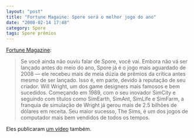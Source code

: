 ```yaml
---
layout: "post"
title: "Fortune Magaine: Spore será o melhor jogo do ano"
date: "2008-02-14 17:48"
category: Spore
tags: Spore prêmios
---
```


[Fortune Magazine](http://money.cnn.com/2008/02/12/technology/copeland_spore.fortune/index.htm?postversion=2008021411):

> Se você ainda não ouviu falar de Spore, você vai. Embora não vá ser lançado antes do meio do ano, Spore já é o jogo mais aguardado de 2008 — ele recebeu mais de meia dúzia de prêmios da crítica antes mesmo de ser lançado. Isso é, em parte, devido à reputação de seu criador. Will Wright, um dos game designers mais famosos e bem sucedidos. Começando em 1989, com o seu inovador SimCity e seguindo com títulos como SimEarth, SimAnt, SimLife e SimFarm, a franquia de simulação de Wright já gerou mais de 2.5 bilhões de dólares em receita. Seu maior sucesso, The Sims, é um dos jogos de computador mais bem vendidos de todos os tempos.

Eles publicaram [um vídeo](http://money.cnn.com/video/ft/#/video/fortune/2008/02/13/fortune.spore.fortune) também.
